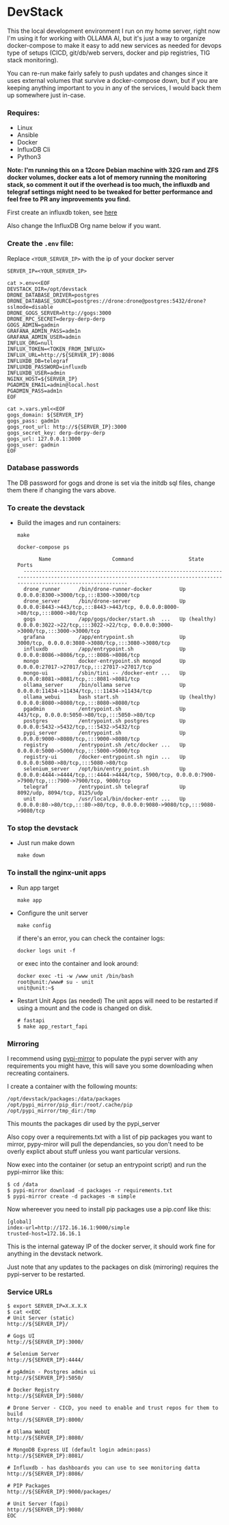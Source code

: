 DevStack
========

This the local development environment I run on my home server, right now I'm using it for working with OLLAMA AI, but it's just a way to organize docker-compose to make it easy to add new services as needed for devops type of setups (CICD, git/db/web servers, docker and pip registries, TIG stack monitoring).

You can re-run make fairly safely to push updates and changes since it uses external volumes that survive a docker-compose down, but if you are keeping anything important to you in any of the services, I would back them up somewhere just in-case.

### Requires:
* Linux
* Ansible
* Docker
* InfluxDB Cli
* Python3

**Note: I'm running this on a 12core Debian machine with 32G ram and ZFS docker volumes, docker eats a lot of memory running the monitoring stack, so comment it out if the overhead is too much, the influxdb and telegraf settings might need to be tweaked for better performance and feel free to PR any improvements you find.**

First create an influxdb token, see [here](https://docs.influxdata.com/influxdb/cloud/reference/cli/influx/auth/create/)

Also change the InfluxDB Org name below if you want.

### Create the `.env` file:
Replace `<YOUR_SERVER_IP>` with the ip of your docker server

```
SERVER_IP=<YOUR_SERVER_IP>

cat >.env<<EOF
DEVSTACK_DIR=/opt/devstack
DRONE_DATABASE_DRIVER=postgres
DRONE_DATABASE_SOURCE=postgres://drone:drone@postgres:5432/drone?sslmode=disable
DRONE_GOGS_SERVER=http://gogs:3000
DRONE_RPC_SECRET=derpy-derp-derp
GOGS_ADMIN=gadmin
GRAFANA_ADMIN_PASS=adm1n
GRAFANA_ADMIN_USER=admin
INFLUX_ORG=null
INFLUX_TOKEN=<TOKEN_FROM_INFLUX>
INFLUX_URL=http://${SERVER_IP}:8086
INFLUXDB_DB=telegraf
INFLUXDB_PASSWORD=influxdb
INFLUXDB_USER=admin
NGINX_HOST=${SERVER_IP}
PGADMIN_EMAIL=admin@local.host
PGADMIN_PASS=adm1n
EOF

cat >.vars.yml<<EOF
gogs_domain: ${SERVER_IP}
gogs_pass: gadm1n
gogs_root_url: http://${SERVER_IP}:3000
gogs_secret_key: derp-derpy-derp
gogs_url: 127.0.0.1:3000
gogs_user: gadmin
EOF
```


### Database passwords
The DB password for gogs and drone is set via the initdb sql files, change them there if changing the vars above.


### To create the devstack
* Build the images and run containers:
  ```
  make

  docker-compose ps

         Name                    Command                  State                                                       Ports
    ------------------------------------------------------------------------------------------------------------------------------------------------------------------------
    drone_runner      /bin/drone-runner-docker         Up             0.0.0.0:8300->3000/tcp,:::8300->3000/tcp
    drone_server      /bin/drone-server                Up             0.0.0.0:8443->443/tcp,:::8443->443/tcp, 0.0.0.0:8000->80/tcp,:::8000->80/tcp
    gogs              /app/gogs/docker/start.sh  ...   Up (healthy)   0.0.0.0:3022->22/tcp,:::3022->22/tcp, 0.0.0.0:3000->3000/tcp,:::3000->3000/tcp
    grafana           /app/entrypoint.sh               Up             3000/tcp, 0.0.0.0:3080->3080/tcp,:::3080->3080/tcp
    influxdb          /app/entrypoint.sh               Up             0.0.0.0:8086->8086/tcp,:::8086->8086/tcp
    mongo             docker-entrypoint.sh mongod      Up             0.0.0.0:27017->27017/tcp,:::27017->27017/tcp
    mongo-ui          /sbin/tini -- /docker-entr ...   Up             0.0.0.0:8081->8081/tcp,:::8081->8081/tcp
    ollama_server     /bin/ollama serve                Up             0.0.0.0:11434->11434/tcp,:::11434->11434/tcp
    ollama_webui      bash start.sh                    Up (healthy)   0.0.0.0:8080->8080/tcp,:::8080->8080/tcp
    pgadmin           /entrypoint.sh                   Up             443/tcp, 0.0.0.0:5050->80/tcp,:::5050->80/tcp
    postgres          /entrypoint.sh postgres          Up             0.0.0.0:5432->5432/tcp,:::5432->5432/tcp
    pypi_server       /entrypoint.sh                   Up             0.0.0.0:9000->8080/tcp,:::9000->8080/tcp
    registry          /entrypoint.sh /etc/docker ...   Up             0.0.0.0:5000->5000/tcp,:::5000->5000/tcp
    registry-ui       /docker-entrypoint.sh ngin ...   Up             0.0.0.0:5080->80/tcp,:::5080->80/tcp
    selenium_server   /opt/bin/entry_point.sh          Up             0.0.0.0:4444->4444/tcp,:::4444->4444/tcp, 5900/tcp, 0.0.0.0:7900->7900/tcp,:::7900->7900/tcp, 9000/tcp
    telegraf          /entrypoint.sh telegraf          Up             8092/udp, 8094/tcp, 8125/udp
    unit              /usr/local/bin/docker-entr ...   Up             0.0.0.0:80->80/tcp,:::80->80/tcp, 0.0.0.0:9080->9080/tcp,:::9080->9080/tcp
  ```

### To stop the devstack
* Just run make down
  ```
  make down
  ```

### To install the nginx-unit apps
* Run app target
  ```
  make app
  ```

* Configure the unit server
  ```
  make config
  ```
  if there's an error, you can check the container logs:
  ```
  docker logs unit -f
  ```
  or exec into the container and look around:
  ```
  docker exec -ti -w /www unit /bin/bash
  root@unit:/www# su - unit
  unit@unit:~$
  ```

* Restart Unit Apps (as needed)
  The unit apps will need to be restarted if using a mount and the code is changed on disk.
  ```
  # fastapi
  $ make app_restart_fapi
  ```


### Mirroring
I recommend using [pypi-mirror](https://github.com/koaps/pypi-mirror) to populate the pypi server with any requirements you might have, this will save you some downloading when recreating containers.

I create a container with the following mounts:
```
/opt/devstack/packages:/data/packages
/opt/pypi_mirror/pip_dir:/root/.cache/pip
/opt/pypi_mirror/tmp_dir:/tmp
```
This mounts the packages dir used by the pypi_server

Also copy over a requirements.txt with a list of pip packages you want to mirror, pypy-miror will pull the dependancies, so you don't need to be overly explict about stuff unless you want particular versions.

Now exec into the container (or setup an entrypoint script) and run the pypi-mirror like this:
```
$ cd /data
$ pypi-mirror download -d packages -r requirements.txt
$ pypi-mirror create -d packages -m simple
```

Now whereever you need to install pip packages use a pip.conf like this:
```
[global]
index-url=http://172.16.16.1:9000/simple
trusted-host=172.16.16.1
```
This is the internal gateway IP of the docker server, it should work fine for anything in the devstack network.

Just note that any updates to the packages on disk (mirroring) requires the pypi-server to be restarted.

### Service URLs
```
$ export SERVER_IP=X.X.X.X
$ cat <<EOC
# Unit Server (static)
http://${SERVER_IP}/

# Gogs UI
http://${SERVER_IP}:3000/

# Selenium Server
http://${SERVER_IP}:4444/

# pgAdmin - Postgres admin ui
http://${SERVER_IP}:5050/

# Docker Registry
http://${SERVER_IP}:5080/

# Drone Server - CICD, you need to enable and trust repos for them to build
http://${SERVER_IP}:8000/

# Ollama WebUI
http://${SERVER_IP}:8080/

# MongoDB Express UI (default login admin:pass)
http://${SERVER_IP}:8081/

# Influxdb - has dashboards you can use to see monitoring datta
http://${SERVER_IP}:8086/

# PIP Packages
http://${SERVER_IP}:9000/packages/

# Unit Server (fapi)
http://${SERVER_IP}:9080/
EOC
```
